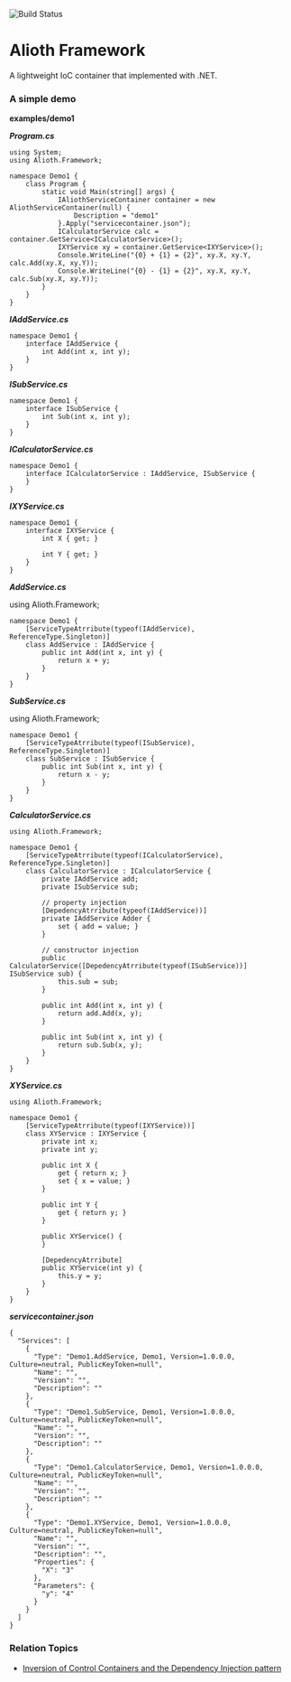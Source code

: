 ![Build Status](https://github.com/ousiax/Alioth.Framework/actions/workflows/ci.yml/badge.svg?branch=main)

# Alioth Framework

A lightweight IoC container that implemented with .NET.

### A simple demo

**examples/demo1**

***Program.cs***

    using System;
    using Alioth.Framework;
    
    namespace Demo1 {
        class Program {
            static void Main(string[] args) {
                IAliothServiceContainer container = new AliothServiceContainer(null) {
                    Description = "demo1"
                }.Apply("servicecontainer.json");
                ICalculatorService calc = container.GetService<ICalculatorService>();
                IXYService xy = container.GetService<IXYService>();
                Console.WriteLine("{0} + {1} = {2}", xy.X, xy.Y, calc.Add(xy.X, xy.Y));
                Console.WriteLine("{0} - {1} = {2}", xy.X, xy.Y, calc.Sub(xy.X, xy.Y));
            }
        }
    }

***IAddService.cs***

    namespace Demo1 {
        interface IAddService {
            int Add(int x, int y);
        }
    }

***ISubService.cs***

    namespace Demo1 {
        interface ISubService {
            int Sub(int x, int y);
        }
    }

***ICalculatorService.cs***

    namespace Demo1 {
        interface ICalculatorService : IAddService, ISubService {
        }
    }

***IXYService.cs***

    namespace Demo1 {
        interface IXYService {
            int X { get; }
    
            int Y { get; }
        }
    }

***AddService.cs***

using Alioth.Framework;

    namespace Demo1 {
        [ServiceTypeAtrribute(typeof(IAddService), ReferenceType.Singleton)]
        class AddService : IAddService {
            public int Add(int x, int y) {
                return x + y;
            }
        }
    }

***SubService.cs***

using Alioth.Framework;

    namespace Demo1 {
        [ServiceTypeAtrribute(typeof(ISubService), ReferenceType.Singleton)]
        class SubService : ISubService {
            public int Sub(int x, int y) {
                return x - y;
            }
        }
    }

***CalculatorService.cs***

    using Alioth.Framework;

    namespace Demo1 {
        [ServiceTypeAtrribute(typeof(ICalculatorService), ReferenceType.Singleton)]
        class CalculatorService : ICalculatorService {
            private IAddService add;
            private ISubService sub;
    
            // property injection
            [DepedencyAtrribute(typeof(IAddService))]
            private IAddService Adder {
                set { add = value; }
            }
    
            // constructor injection
            public CalculatorService([DepedencyAtrribute(typeof(ISubService))] ISubService sub) {
                this.sub = sub;
            }
    
            public int Add(int x, int y) {
                return add.Add(x, y);
            }
    
            public int Sub(int x, int y) {
                return sub.Sub(x, y);
            }
        }
    }

***XYService.cs***

    using Alioth.Framework;
    
    namespace Demo1 {
        [ServiceTypeAtrribute(typeof(IXYService))]
        class XYService : IXYService {
            private int x;
            private int y;
    
            public int X {
                get { return x; }
                set { x = value; }
            }
    
            public int Y {
                get { return y; }
            }
    
            public XYService() {
            }
    
            [DepedencyAtrribute]
            public XYService(int y) {
                this.y = y;
            }
        }
    }

***servicecontainer.json***

    {
      "Services": [
        {
          "Type": "Demo1.AddService, Demo1, Version=1.0.0.0, Culture=neutral, PublicKeyToken=null",
          "Name": "",
          "Version": "",
          "Description": ""
        },
        {
          "Type": "Demo1.SubService, Demo1, Version=1.0.0.0, Culture=neutral, PublicKeyToken=null",
          "Name": "",
          "Version": "",
          "Description": ""
        },
        {
          "Type": "Demo1.CalculatorService, Demo1, Version=1.0.0.0, Culture=neutral, PublicKeyToken=null",
          "Name": "",
          "Version": "",
          "Description": ""
        },
        {
          "Type": "Demo1.XYService, Demo1, Version=1.0.0.0, Culture=neutral, PublicKeyToken=null",
          "Name": "",
          "Version": "",
          "Description": "",
          "Properties": {
            "X": "3"
          },
          "Parameters": {
            "y": "4"
          }
        }
      ]
    }

### Relation Topics
* [Inversion of Control Containers and the Dependency Injection
    pattern](http://www.martinfowler.com/articles/injection.html)
